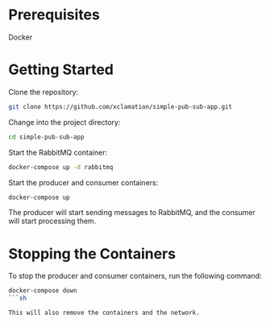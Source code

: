 # Prerequisites
Docker

# Getting Started

Clone the repository:
```bash
git clone https://github.com/xclamation/simple-pub-sub-app.git
```

Change into the project directory:
```bash
cd simple-pub-sub-app
```

Start the RabbitMQ container:
```bash
docker-compose up -d rabbitmq
```

Start the producer and consumer containers:
```bash
docker-compose up
```
The producer will start sending messages to RabbitMQ, and the consumer will start processing them.

# Stopping the Containers

To stop the producer and consumer containers, run the following command:
```sh
docker-compose down
```sh

This will also remove the containers and the network.
